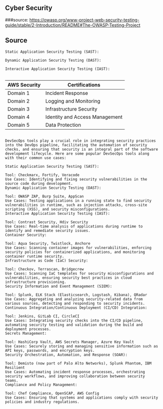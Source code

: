 ## Cyber Security
###source: https://owasp.org/www-project-web-security-testing-guide/stable/2-Introduction/README#The-OWASP-Testing-Project 
## Source

```
Static Application Security Testing (SAST):

Dynamic Application Security Testing (DAST):

Interactive Application Security Testing (IAST):


```
 
 | AWS Security                      | Certifications                          |
| ------------------------------- | --------------------------------------------- |
| Domain 1 | Incident Response |
| Domain 2 | Logging and Monitoring |
| Domain 3 | Infrastructure Security|
| Domain 4 | Identity and Access Management |
| Domain 5 | Data Protection |



```

DevSecOps tools play a crucial role in integrating security practices into the DevOps pipeline, facilitating the automation of security checks, and ensuring that security is an integral part of the software development lifecycle. Here are some popular DevSecOps tools along with their common use cases:

Static Application Security Testing (SAST):

Tool: Checkmarx, Fortify, Veracode
Use Cases: Identifying and fixing security vulnerabilities in the source code during development.
Dynamic Application Security Testing (DAST):

Tool: OWASP ZAP, Burp Suite, AppScan
Use Cases: Testing applications in a running state to find security vulnerabilities in runtime, such as injection attacks, cross-site scripting (XSS), and security misconfigurations.
Interactive Application Security Testing (IAST):

Tool: Contrast Security, Hdiv Security
Use Cases: Real-time analysis of applications during runtime to identify and remediate security issues.
Container Security:

Tool: Aqua Security, Twistlock, Anchore
Use Cases: Scanning container images for vulnerabilities, enforcing security policies for containerized applications, and monitoring container runtime security.
Infrastructure as Code (IaC) Security:

Tool: Checkov, Terrascan, Bridgecrew
Use Cases: Scanning IaC templates for security misconfigurations and vulnerabilities, ensuring security best practices in cloud infrastructure provisioning.
Security Information and Event Management (SIEM):

Tool: Splunk, ELK Stack (Elasticsearch, Logstash, Kibana), QRadar
Use Cases: Aggregating and analyzing security-related data from various sources, detecting and responding to security incidents.
Continuous Integration/Continuous Deployment (CI/CD) Integration:

Tool: Jenkins, GitLab CI, CircleCI
Use Cases: Integrating security checks into the CI/CD pipeline, automating security testing and validation during the build and deployment processes.
Secrets Management:

Tool: HashiCorp Vault, AWS Secrets Manager, Azure Key Vault
Use Cases: Securely storing and managing sensitive information such as API keys, passwords, and encryption keys.
Security Orchestration, Automation, and Response (SOAR):

Tool: Demisto (now part of Palo Alto Networks), Splunk Phantom, IBM Resilient
Use Cases: Automating incident response processes, orchestrating security workflows, and improving collaboration between security teams.
Compliance and Policy Management:

Tool: Chef Compliance, OpenSCAP, AWS Config
Use Cases: Ensuring that systems and applications comply with security policies and industry regulations.
```
